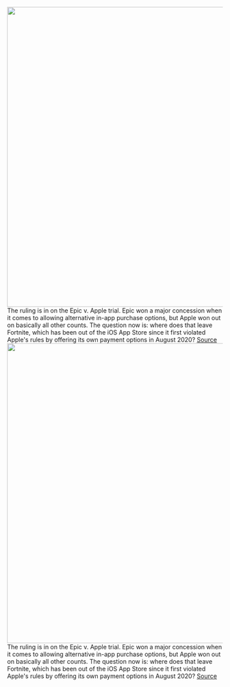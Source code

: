<img src='https://cdn.vox-cdn.com/thumbor/wpVh_yfNeIOPvvkg7qQER6z9cX4=/0x0:2040x1360/1200x800/filters:focal(1065x404:1391x730)/cdn.vox-cdn.com/uploads/chorus_image/image/69841145/vpavic_180607_2652_0089.0.jpg' width='700px' /><br/>
The ruling is in on the Epic v. Apple trial. Epic won a major concession when it comes to allowing alternative in-app purchase options, but Apple won out on basically all other counts. The question now is: where does that leave Fortnite, which has been out of the iOS App Store since it first violated Apple's rules by offering its own payment options in August 2020?
<a href='https://www.theverge.com/2021/9/10/22667069/fortnite-ios-return-apple-epic-ruling'> Source <a/><img src='https://cdn.vox-cdn.com/thumbor/wpVh_yfNeIOPvvkg7qQER6z9cX4=/0x0:2040x1360/1200x800/filters:focal(1065x404:1391x730)/cdn.vox-cdn.com/uploads/chorus_image/image/69841145/vpavic_180607_2652_0089.0.jpg' width='700px' /><br/>
The ruling is in on the Epic v. Apple trial. Epic won a major concession when it comes to allowing alternative in-app purchase options, but Apple won out on basically all other counts. The question now is: where does that leave Fortnite, which has been out of the iOS App Store since it first violated Apple's rules by offering its own payment options in August 2020?
<a href='https://www.theverge.com/2021/9/10/22667069/fortnite-ios-return-apple-epic-ruling'> Source <a/>